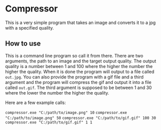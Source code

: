 # Compressor
This is a very simple program that takes an image and converts it to a jpg with a specified quality.

## How to use
This is a command line program so call it from there. There are two arguments, the path to an image and the target output quality. The output quality is a number between 1 and 100 where the higher the number the higher the quality. When it is done the program will output to a file called `out.jpg`. You can also provide the program with a gif file and a third argument and the program will compress the gif and output it into a file called `out.gif`. The third argument is supposed to be between 1 and 30 where the lower the number the higher the quality.

Here are a few example calls:

`compressor.exe "C:/path/to/image.png" 10`
`compressor.exe "C:/path/to/image.png" 50`
`compressor.exe "C:/path/to/gif.gif" 100 30`
`compressor.exe "C:/path/to/gif.gif" 1 1`